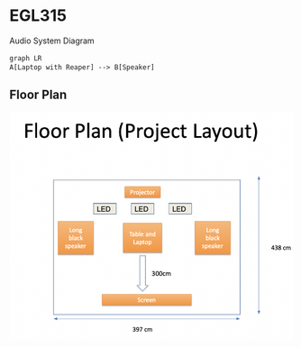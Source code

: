 # EGL315
Audio System Diagram
```mermaid
graph LR
A[Laptop with Reaper] --> B[Speaker]
```
## Floor Plan
![Alt text](images/floorplan.png)